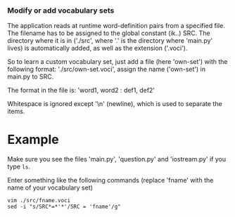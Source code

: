 ### Modify or add vocabulary sets

The application reads at runtime word-definition pairs from a specified file.
The filename has to be assigned to the global constant (ik..) SRC. The 
directory where it is in ('./src', where '.' is the directory where 'main.py'
lives) is automatically added, as well as the extension ('.voci').

So to learn a custom vocabulary set, just add a file (here 'own-set') with the 
following format:
'./src/own-set.voci', assign the name ('own-set') in main.py to SRC.

The format in the file is:
'word1, word2 : def1, def2'

Whitespace is ignored except '\n' (newline), which is used to separate the 
items.

# Example

Make sure you see the files 'main.py', 'question.py' and 'iostream.py' if you
type `ls`.

Enter something like the following commands (replace 'fname' with the name of
your vocabulary set)

```fish
vim ./src/fname.voci
sed -i "s/SRC*=*'*'/SRC = 'fname'/g"
```
